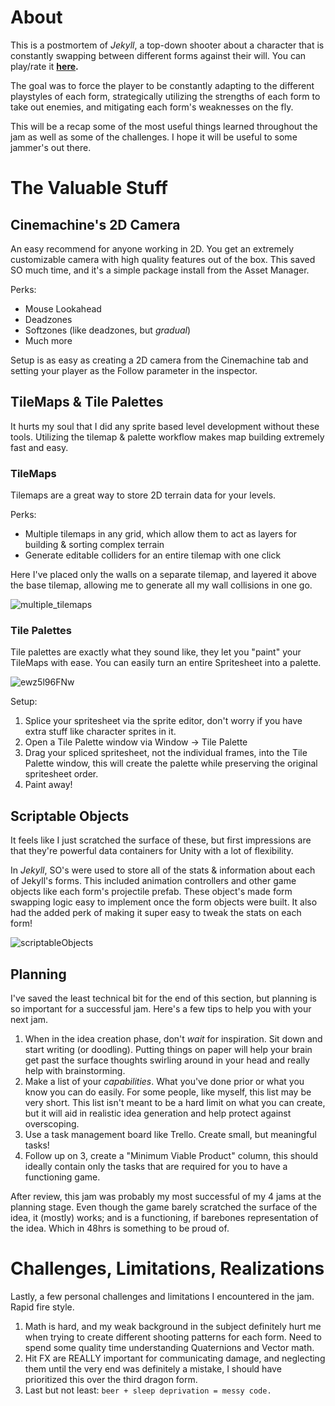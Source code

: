 # About
This is a postmortem of _Jekyll_, a top-down shooter about a character that is constantly swapping between different forms against their will. You can play/rate it **[here](https://itch.io/jam/gmtk-2021/rate/1087434).**

The goal was to force the player to be constantly adapting to the different playstyles of each form, strategically utilizing the strengths of each form to take out enemies, and mitigating each form's weaknesses on the fly. 

This will be a recap some of the most useful things learned throughout the jam as well as some of the challenges. I hope it will be useful to some jammer's out there.

# The Valuable Stuff 

## Cinemachine's 2D Camera
An easy recommend for anyone working in 2D. You get an extremely customizable camera with high quality features out of the box. This saved SO much time, and it's a simple package install from the Asset Manager. 

Perks:
  - Mouse Lookahead
  - Deadzones
  - Softzones (like deadzones, but _gradual_)
  - Much more

Setup is as easy as creating a 2D camera from the Cinemachine tab and setting your player as the Follow parameter in the inspector.

## TileMaps & Tile Palettes
It hurts my soul that I did any sprite based level development without these tools. Utilizing the tilemap & palette workflow makes map building extremely fast and easy. 

### TileMaps

Tilemaps are a great way to store 2D terrain data for your levels.

Perks:
- Multiple tilemaps in any grid, which allow them to act as layers for building & sorting complex terrain
- Generate editable colliders for an entire tilemap with one click

Here I've placed only the walls on a separate tilemap, and layered it above the base tilemap, allowing me to generate all my wall collisions in one go.

![multiple_tilemaps](https://user-images.githubusercontent.com/10676622/121978939-d8994a80-cd4e-11eb-813c-bc1fa60d5323.png)

### Tile Palettes
Tile palettes are exactly what they sound like, they let you "paint" your TileMaps with ease. You can easily turn an entire Spritesheet into a palette. 

![ewz5l96FNw](https://user-images.githubusercontent.com/10676622/121979322-8dcc0280-cd4f-11eb-819b-8dedf4ec058b.gif)

Setup:
1. Splice your spritesheet via the sprite editor, don't worry if you have extra stuff like character sprites in it. 
2. Open a Tile Palette window via Window -> Tile Palette
3. Drag your spliced spritesheet, not the individual frames, into the Tile Palette window, this will create the palette while preserving the original spritesheet order.
4. Paint away!


## Scriptable Objects
It feels like I just scratched the surface of these, but first impressions are that they're powerful data containers for Unity with a lot of flexibility.

In *Jekyll*, SO's were used to store all of the stats & information about each of Jekyll's forms. This included animation controllers and other game objects like each form's projectile prefab. These object's made form swapping logic easy to implement once the form objects were built. It also had the added perk of making it super easy to tweak the stats on each form!

![scriptableObjects](https://user-images.githubusercontent.com/10676622/121979872-9bce5300-cd50-11eb-9348-59fe9f1211f3.png)

## Planning
I've saved the least technical bit for the end of this section, but planning is so important for a successful jam. Here's a few tips to help you with your next jam.
1. When in the idea creation phase, don't _wait_ for inspiration. Sit down and start writing (or doodling). Putting things on paper will help your brain get past the surface thoughts swirling around in your head and really help with brainstorming. 
2. Make a list of your _capabilities_. What you've done prior or what you know you can do easily. For some people, like myself, this list may be very short. This list isn't meant to be a hard limit on what you can create, but it will aid in realistic idea generation and help protect against overscoping.
3. Use a task management board like Trello. Create small, but meaningful tasks!
4. Follow up on 3, create a "Minimum Viable Product" column, this should ideally contain only the tasks that are required for you to have a functioning game. 

After review, this jam was probably my most successful of my 4 jams at the planning stage. Even though the game barely scratched the surface of the idea, it (mostly) works; and is a functioning, if barebones representation of the idea. Which in 48hrs is something to be proud of.

# Challenges, Limitations, Realizations
Lastly, a few personal challenges and limitations I encountered in the jam. Rapid fire style.
1. Math is hard, and my weak background in the subject definitely hurt me when trying to create different shooting patterns for each form. Need to spend some quality time understanding Quaternions and Vector math.
2. Hit FX are REALLY important for communicating damage, and neglecting them until the very end was definitely a mistake, I should have prioritized this over the third dragon form.
3. Last but not least: `beer + sleep deprivation = messy code.` 

